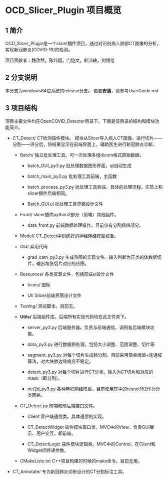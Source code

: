 # OCD_Slicer_Plugin 项目概览

## 1 简介

OCD_Slicer_Plugin是一个slicer插件项目，通过对识别病人肺部CT图像的分析，实现新冠肺炎(COVID-19)的检测。

项目贡献者：魏欣然，陈炜翔，门恺文，韩沛轶，刘博伦

## 2 分支说明

本分支为windows64位系统的release分支。
若要**安装**，请参考UserGuide.md

## 3 项目结构

项目主要文件均在OpenCOVID_Detecter目录下。下面是该目录的结构和模块功能简介。

+ CT_Detect/
CT检测插件模块。
模块从Slicer导入病人CT图像，进行切片——分割——评分后，将结果显示在前端界面上，辅助医生进行新冠肺炎诊断。


    + Batch/
    独立批处理工具。可一次处理多组dicom格式原始数据。

        + batch_GUI_py3.py
        批处理数据图形界面，qt自动生成

        + batch_main_py3.py
        批处理工具前端，主函数

        + batch_process_py3.py
        批处理工具后端，具体的处理流程。实质上和slicer插件后端相同。

        + Batch_GUI.ui
        批处理工具界面设计文件

    + Front/
    slicer插件python2部分（前端）其他组件。

        + data_front.py
        前端数据处理操作。目前仅有分割插值部分。

    + Model/
    CT_Detect中训练好的神经网络模型权重。

    + Old/
    弃用代码

        + grad_cam_py3.py
        生成热图的实现文件。输入判断为正类的体数据切片，输出每张切片对应的热图。

    + Resources/
    各类资源文件，包括前端ui设计文件

        + Icons/
        图标

        + UI/
        Slicer前端界面设计文件

    + Testing/
    测试脚本。目前无。
        
    + **Utils/**
    后端组件库。后端所有实现代码均在此文件夹下。

        + server_py3.py
        后端服务器。负责与前端通信、调用各后端模块功能。

        + data_py3.py
        进行数据预处理，包括大小调整、范围调整、切片等

        + segment_py3.py
        对每个切片生成肺分割。目前采用简单阈值+连通域算法，对大块肺边缘病变不稳定。

        + detect_py3.py
        对每个切片进行CT分类。输入为CT切片和对应的mask（即分割）。

        + net2d_py3.py
        各种卷积网络模型。目前使用其中的resnet152作为分类网络。

    + CT_Detect.py
    前端和前后端接口文件。

        + Client
        客户端通信类。具体通信的实现。

        + CT_DetectWidget
        插件模块窗口类，MVC中的View。负责GUI展示、用户交互，即前端。

        + CT_DetectLogic
        插件模块逻辑类。MVC中的Control。在Client和Widget间传递参数。

               
    + CMakeLists.txt
    C++项目构建的时候的make命令。目前无用。

+ CT_Annotate/
专为新冠肺炎诊断设计的CT分割标注工具。



